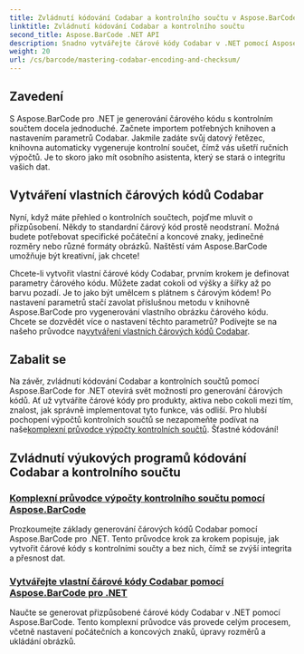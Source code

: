 ```yaml
---
title: Zvládnutí kódování Codabar a kontrolního součtu v Aspose.BarCode
linktitle: Zvládnutí kódování Codabar a kontrolního součtu
second_title: Aspose.BarCode .NET API
description: Snadno vytvářejte čárové kódy Codabar v .NET pomocí Aspose.BarCode. Prozkoumejte výukové programy pro výpočty kontrolních součtů a vlastní generování čárových kódů.
weight: 20
url: /cs/barcode/mastering-codabar-encoding-and-checksum/
---
```

## Zavedení

S Aspose.BarCode pro .NET je generování čárového kódu s kontrolním součtem docela jednoduché. Začnete importem potřebných knihoven a nastavením parametrů Codabar. Jakmile zadáte svůj datový řetězec, knihovna automaticky vygeneruje kontrolní součet, čímž vás ušetří ručních výpočtů. Je to skoro jako mít osobního asistenta, který se stará o integritu vašich dat.

## Vytváření vlastních čárových kódů Codabar

Nyní, když máte přehled o kontrolních součtech, pojďme mluvit o přizpůsobení. Někdy to standardní čárový kód prostě neodstraní. Možná budete potřebovat specifické počáteční a koncové znaky, jedinečné rozměry nebo různé formáty obrázků. Naštěstí vám Aspose.BarCode umožňuje být kreativní, jak chcete!

 Chcete-li vytvořit vlastní čárové kódy Codabar, prvním krokem je definovat parametry čárového kódu. Můžete zadat cokoli od výšky a šířky až po barvu pozadí. Je to jako být umělcem s plátnem s čárovým kódem! Po nastavení parametrů stačí zavolat příslušnou metodu v knihovně Aspose.BarCode pro vygenerování vlastního obrázku čárového kódu. Chcete se dozvědět více o nastavení těchto parametrů? Podívejte se na našeho průvodce na[vytváření vlastních čárových kódů Codabar](./custom-codabar-barcodes/).

## Zabalit se

Na závěr, zvládnutí kódování Codabar a kontrolních součtů pomocí Aspose.BarCode for .NET otevírá svět možností pro generování čárových kódů. Ať už vytváříte čárové kódy pro produkty, aktiva nebo cokoli mezi tím, znalost, jak správně implementovat tyto funkce, vás odliší. Pro hlubší pochopení výpočtů kontrolních součtů se nezapomeňte podívat na naše[komplexní průvodce výpočty kontrolních součtů](./guide-to-checksum-calculation/). Šťastné kódování!


## Zvládnutí výukových programů kódování Codabar a kontrolního součtu
### [Komplexní průvodce výpočty kontrolního součtu pomocí Aspose.BarCode](./guide-to-checksum-calculation/)
Prozkoumejte základy generování čárových kódů Codabar pomocí Aspose.BarCode pro .NET. Tento průvodce krok za krokem popisuje, jak vytvořit čárové kódy s kontrolními součty a bez nich, čímž se zvýší integrita a přesnost dat.
### [Vytvářejte vlastní čárové kódy Codabar pomocí Aspose.BarCode pro .NET](./custom-codabar-barcodes/)
Naučte se generovat přizpůsobené čárové kódy Codabar v .NET pomocí Aspose.BarCode. Tento komplexní průvodce vás provede celým procesem, včetně nastavení počátečních a koncových znaků, úpravy rozměrů a ukládání obrázků.